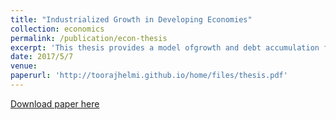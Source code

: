 ```yaml
---
title: "Industrialized Growth in Developing Economies"
collection: economics
permalink: /publication/econ-thesis
excerpt: 'This thesis provides a model ofgrowth and debt accumulation for developing countries aiming to overhaul their economies through industrialization. The core of the model is an infant R&D sector that allocates labor to generate knowledge and uses the knowledge to generate machinery used across the economy. This sector is initially subsidized and trade protected. The subsidy and protection will be relieved after the R&D sector reaches a self-sufficient production level where the cost of producing machinery is less than its marginal productivity in the other sectors. Based on this model, I try to answer two key questions: first, how much subsidy should be applied to the machinery prices to maximize the output of the economy, and second what growth level is attainable in a such an economy.'
date: 2017/5/7
venue: 
paperurl: 'http://toorajhelmi.github.io/home/files/thesis.pdf'
---
```


[Download paper here](http://toorajhelmi.github.io/home/files/thesis.pdf)

